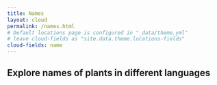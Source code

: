 ```yaml
---
title: Names
layout: cloud
permalink: /names.html
# Default locations page is configured in "_data/theme.yml"
# leave cloud-fields as "site.data.theme.locations-fields"
cloud-fields: name
---
```


## Explore names of plants in different languages